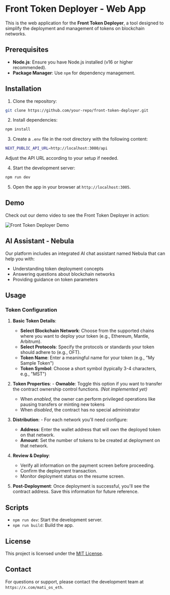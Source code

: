 # Front Token Deployer - Web App

This is the web application for the **Front Token Deployer**, a tool designed to simplify the deployment and management of tokens on blockchain networks.

## Prerequisites

- **Node.js**: Ensure you have Node.js installed (v16 or higher recommended).
- **Package Manager**: Use `npm` for dependency management.

## Installation

1. Clone the repository:
  ```bash
  git clone https://github.com/your-repo/front-token-deployer.git
  ```

2. Install dependencies:
  ```bash
  npm install
  ```

3. Create a `.env` file in the root directory with the following content:
  ```bash
  NEXT_PUBLIC_API_URL=http://localhost:3000/api
  ```

  Adjust the API URL according to your setup if needed.

4. Start the development server:
  ```bash
  npm run dev
  ```

5. Open the app in your browser at `http://localhost:3005`.

## Demo
Check out our demo video to see the Front Token Deployer in action:

<img alt="Front Token Deployer Demo" src="https://img.youtube.com/vi/xcj8AmWRF-s/0.jpg">

## AI Assistant - Nebula
Our platform includes an integrated AI chat assistant named Nebula that can help you with:

  - Understanding token deployment concepts
  - Answering questions about blockchain networks
  - Providing guidance on token parameters

## Usage

  ### Token Configuration
  1. **Basic Token Details**:
      - **Select Blockchain Network**: Choose from the supported chains where you want to deploy your token (e.g., Ethereum, Mantle, Arbitrum).
      - **Select Protocols**: Specify the protocols or standards your token should adhere to (e.g., OFT).
      - **Token Name**: Enter a meaningful name for your token (e.g., "My Sample Token")
      - **Token Symbol**: Choose a short symbol (typically 3-4 characters, e.g., "MST")

  2. **Token Properties**:
    - **Ownable**: Toggle this option if you want to transfer the contract ownership control functions. *(Not implemented yet)*
      - When *enabled*, the owner can perform privileged operations like pausing transfers or minting new tokens
      - When *disabled*, the contract has no special administrator

  3. **Distribution**:
    - For each network you'll need configure:
      - **Address**: Enter the wallet address that will own the deployed token on that network.
      - **Amount**: Set the number of tokens to be created at deployment on that network.

  4. **Review & Deploy**:
      - Verify all information on the payment screen before proceeding. 
      - Confirm the deployment transaction.
      - Monitor deployment status on the resume screen.

  5. **Post-Deployment**:
    Once deployment is successful, you'll see the contract address. Save this information for future reference. 

## Scripts

- `npm run dev`: Start the development server.
- `npm run build`: Build the app.

## License

This project is licensed under the [MIT License](LICENSE).

## Contact

For questions or support, please contact the development team at `https://x.com/mati_os_eth`.